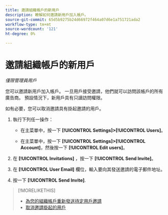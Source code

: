 ```yaml
---
title: 邀請組織帳戶的新用戶
description: 瞭解如何邀請新用戶加入帳戶。
source-git-commit: 65d5b9275b24d66972f464a07d6e1a751721ada2
workflow-type: tm+mt
source-wordcount: '121'
ht-degree: 0%

---
```


# 邀請組織帳戶的新用戶

*僅限管理員用戶*

您可以邀請新用戶加入帳戶。 一旦用戶接受邀請，他們就可以訪問該帳戶的所有廣告商。 預設情況下，新用戶具有只讀訪問權限。

如有必要，您可以取消邀請具有掛起邀請的用戶。

1. 執行下列任一操作：

   * 在主菜單中，按一下 **[!UICONTROL Settings]>[!UICONTROL Users]**。

   * 在主菜單中，按一下 **[!UICONTROL Settings]>[!UICONTROL Account]**，然後按一下 **[!UICONTROL Edit users]**。

1. 在 **[!UICONTROL Invitations]** ，按一下 **[!UICONTROL Send Invite]**。

1. 在 **[!UICONTROL User Email]** 欄位，輸入要向其發送邀請的電子郵件地址。

1. 按一下 **[!UICONTROL Send Invite]**.

>[!MORELIKETHIS]
>
>* [為您的組織帳戶重新發送待定用戶邀請](user-resend-invite.md)
>* [取消邀請掛起的用戶](user-uninvite.md)


<!-- >* [Edit User Permissions or Delete a User](user-edit.md) -->

